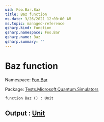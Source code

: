 ```yaml
---
uid: Foo.Bar.Baz
title: Baz function
ms.date: 3/26/2021 12:00:00 AM
ms.topic: managed-reference
qsharp.kind: function
qsharp.namespace: Foo.Bar
qsharp.name: Baz
qsharp.summary: ''
---
```


# Baz function

Namespace: [Foo.Bar](xref:Foo.Bar)

Package: [Tests.Microsoft.Quantum.Simulators](https://nuget.org/packages/Tests.Microsoft.Quantum.Simulators)




```qsharp
function Baz () : Unit
```


## Output : [Unit](xref:microsoft.quantum.lang-ref.unit)

